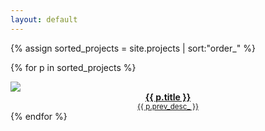 ```yaml
---
layout: default
---
```


{% assign sorted_projects = site.projects | sort:"order_" %}

{% for p in sorted_projects %}
  <div class="project-preview">
    <a href="{{ p.url }}"><img class="index-img" src="{{ site.url }}{{ p.prev_img_ }}">
      <center>
        <strong>{{ p.title }}</strong>
        <br>
        <small class="prev-desc">{{ p.prev_desc_ }}</small>
      </center>
    </a>
  </div>
{% endfor %}
